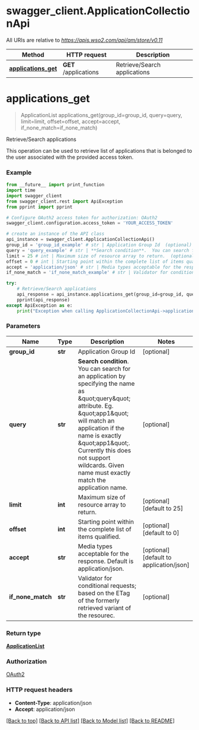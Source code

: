 # swagger_client.ApplicationCollectionApi

All URIs are relative to *https://apis.wso2.com/api/am/store/v0.11*

Method | HTTP request | Description
------------- | ------------- | -------------
[**applications_get**](ApplicationCollectionApi.md#applications_get) | **GET** /applications | Retrieve/Search applications 


# **applications_get**
> ApplicationList applications_get(group_id=group_id, query=query, limit=limit, offset=offset, accept=accept, if_none_match=if_none_match)

Retrieve/Search applications 

This operation can be used to retrieve list of applications that is belonged to the user associated with the provided access token. 

### Example 
```python
from __future__ import print_function
import time
import swagger_client
from swagger_client.rest import ApiException
from pprint import pprint

# Configure OAuth2 access token for authorization: OAuth2
swagger_client.configuration.access_token = 'YOUR_ACCESS_TOKEN'

# create an instance of the API class
api_instance = swagger_client.ApplicationCollectionApi()
group_id = 'group_id_example' # str | Application Group Id  (optional)
query = 'query_example' # str | **Search condition**.  You can search for an application by specifying the name as \"query\" attribute.  Eg. \"app1\" will match an application if the name is exactly \"app1\".  Currently this does not support wildcards. Given name must exactly match the application name.  (optional)
limit = 25 # int | Maximum size of resource array to return.  (optional) (default to 25)
offset = 0 # int | Starting point within the complete list of items qualified.  (optional) (default to 0)
accept = 'application/json' # str | Media types acceptable for the response. Default is application/json.  (optional) (default to application/json)
if_none_match = 'if_none_match_example' # str | Validator for conditional requests; based on the ETag of the formerly retrieved variant of the resourec.  (optional)

try: 
    # Retrieve/Search applications 
    api_response = api_instance.applications_get(group_id=group_id, query=query, limit=limit, offset=offset, accept=accept, if_none_match=if_none_match)
    pprint(api_response)
except ApiException as e:
    print("Exception when calling ApplicationCollectionApi->applications_get: %s\n" % e)
```

### Parameters

Name | Type | Description  | Notes
------------- | ------------- | ------------- | -------------
 **group_id** | **str**| Application Group Id  | [optional] 
 **query** | **str**| **Search condition**.  You can search for an application by specifying the name as \&quot;query\&quot; attribute.  Eg. \&quot;app1\&quot; will match an application if the name is exactly \&quot;app1\&quot;.  Currently this does not support wildcards. Given name must exactly match the application name.  | [optional] 
 **limit** | **int**| Maximum size of resource array to return.  | [optional] [default to 25]
 **offset** | **int**| Starting point within the complete list of items qualified.  | [optional] [default to 0]
 **accept** | **str**| Media types acceptable for the response. Default is application/json.  | [optional] [default to application/json]
 **if_none_match** | **str**| Validator for conditional requests; based on the ETag of the formerly retrieved variant of the resourec.  | [optional] 

### Return type

[**ApplicationList**](ApplicationList.md)

### Authorization

[OAuth2](../README.md#OAuth2)

### HTTP request headers

 - **Content-Type**: application/json
 - **Accept**: application/json

[[Back to top]](#) [[Back to API list]](../README.md#documentation-for-api-endpoints) [[Back to Model list]](../README.md#documentation-for-models) [[Back to README]](../README.md)

